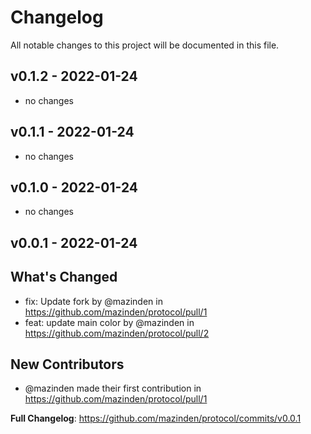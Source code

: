 # Changelog

All notable changes to this project will be documented in this file.

## v0.1.2 - 2022-01-24

- no changes

## v0.1.1 - 2022-01-24

- no changes

## v0.1.0 - 2022-01-24

- no changes

## v0.0.1 - 2022-01-24

## What's Changed

- fix: Update fork by @mazinden in https://github.com/mazinden/protocol/pull/1
- feat: update main color by @mazinden in https://github.com/mazinden/protocol/pull/2

## New Contributors

- @mazinden made their first contribution in https://github.com/mazinden/protocol/pull/1

**Full Changelog**: https://github.com/mazinden/protocol/commits/v0.0.1

